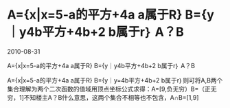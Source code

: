 # A={x|x=5-a的平方+4a a属于R} B={y｜y4b平方+4b+2 b属于r｝ A？B
2010-08-31

A={x|x=5-a的平方+4a a属于R} B={y｜y4b平方+4b+2 b属于r｝ A？B

A={x|x=5-a的平方+4a a属于R} B={y｜y=4b平方+4b+2 b属于r｝则可将A,B两个集合理解为两个二次函数的值域用顶点坐标公式求得：A=[9,负无穷）B=（正无穷，1]不知楼主A？B什么意思，这两个集合不相等也不包含，A∩B=[1,9]
